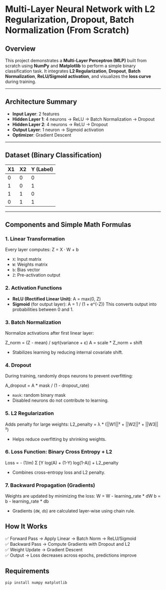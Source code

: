 # Multi-Layer Neural Network with L2 Regularization, Dropout, Batch Normalization (From Scratch)

## Overview

This project demonstrates a **Multi-Layer Perceptron (MLP)** built from scratch using **NumPy** and **Matplotlib** to perform a simple binary classification task. It integrates **L2 Regularization**, **Dropout**, **Batch Normalization**, **ReLU/Sigmoid activation**, and visualizes the **loss curve** during training.

---

## Architecture Summary

- **Input Layer**: 2 features
- **Hidden Layer 1**: 4 neurons → ReLU → Batch Normalization → Dropout
- **Hidden Layer 2**: 4 neurons → ReLU → Dropout
- **Output Layer**: 1 neuron → Sigmoid activation
- **Optimizer**: Gradient Descent

---

## Dataset (Binary Classification)

| X1 | X2 | Y (Label) |
|----|----|-----------|
| 0  | 0  | 0         |
| 1  | 0  | 1         |
| 1  | 1  | 0         |
| 0  | 1  | 1         |

---

## Components and Simple Math Formulas

### 1. **Linear Transformation**
Every layer computes:
Z = X · W + b
- `X`: Input matrix
- `W`: Weights matrix
- `b`: Bias vector
- `Z`: Pre-activation output

### 2. **Activation Functions**
- **ReLU (Rectified Linear Unit)**:
  A = max(0, Z)
- **Sigmoid** (for output layer):
  A = 1 / (1 + e^(-Z))
  This converts output into probabilities between 0 and 1.

### 3. **Batch Normalization**
Normalize activations after first linear layer:

Z_norm = (Z - mean) / sqrt(variance + ε)
A = scale * Z_norm + shift

- Stabilizes learning by reducing internal covariate shift.

### 4. **Dropout**
During training, randomly drops neurons to prevent overfitting:

A_dropout = A * mask / (1 - dropout_rate)
- `mask`: random binary mask
- Disabled neurons do not contribute to learning.

### 5. **L2 Regularization**
Adds penalty for large weights:
L2_penalty = λ * (||W1||² + ||W2||² + ||W3||²)
- Helps reduce overfitting by shrinking weights.

### 6. **Loss Function: Binary Cross Entropy + L2**
Loss = - (1/m) Σ [Y log(A) + (1-Y) log(1-A)] + L2_penalty
- Combines cross-entropy loss and L2 penalty.

### 7. **Backward Propagation (Gradients)**
Weights are updated by minimizing the loss:
W = W - learning_rate * dW
b = b - learning_rate * db
- Gradients (`dW`, `db`) are calculated layer-wise using chain rule.

## How It Works

✅ Forward Pass → Apply Linear → Batch Norm → ReLU/Sigmoid  
✅ Backward Pass → Compute Gradients with Dropout and L2  
✅ Weight Update → Gradient Descent  
✅ Output → Loss decreases across epochs, predictions improve

## Requirements

```bash
pip install numpy matplotlib
